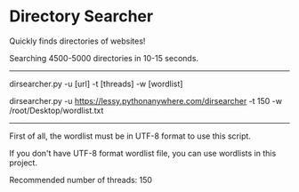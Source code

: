 # Directory Searcher

Quickly finds directories of websites!

Searching 4500-5000 directories in 10-15 seconds.

--------

dirsearcher.py -u [url] -t [threads] -w [wordlist]

dirsearcher.py -u https://lessy.pythonanywhere.com/dirsearcher -t 150 -w /root/Desktop/wordlist.txt

---

First of all, the wordlist must be in UTF-8 format to use this script.

If you don't have UTF-8 format wordlist file, you can use wordlists in this project.

Recommended number of threads: 150

